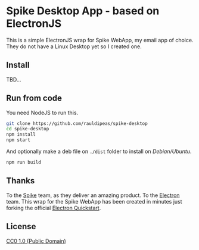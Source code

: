 # Spike Desktop App - based on ElectronJS

This is a simple ElectronJS wrap for Spike WebApp, my email app of choice.
They do not have a Linux Desktop yet so I created one. 

## Install

TBD...

## Run from code

You need NodeJS to run this. 

```bash
git clone https://github.com/rauldipeas/spike-desktop
cd spike-desktop
npm install
npm start
```

And optionally make a deb file on `./dist` folder to install on _Debian/Ubuntu_.

```bash
npm run build
```

## Thanks

To the [Spike](https://www.spikenow.com) team, as they deliver an amazing product.
To the [Electron](https://electronjs.org) team. This wrap for the Spike WebApp has been created in minutes just forking the official [Electron Quickstart](https://github.com/electron/electron-quick-start). 

## License

[CC0 1.0 (Public Domain)](LICENSE.md)
